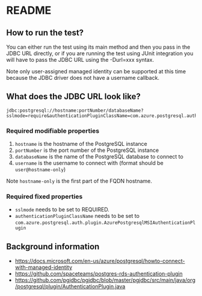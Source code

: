 # README

## How to run the test?

You can either run the test using its main method and then you pass in the JDBC 
URL directly, or if you are running the test using JUnit integration you will 
have to pass the JDBC URL using the -Durl=xxx syntax.

Note only user-assigned managed identity can be supported at this time because
the JDBC driver does not have a username callback.

## What does the JDBC URL look like?

```
jdbc:postgresql://hostname:portNumber/databaseName?sslmode=require&authenticationPluginClassName=com.azure.postgresql.auth.plugin.AzurePostgresMSIAuthenticationPlugin&user=username
```

### Required modifiable properties

1. `hostname` is the hostname of the PostgreSQL instance
2. `portNumber` is the port number of the PostgreSQL instance
3. `databaseName` is the name of the PostgreSQL database to connect to
4. `username` is the username to connect with (format should be `user@hostname-only`)

Note `hostname-only` is the first part of the FQDN hostname.

### Required fixed properties

* `sslmode` needs to be set to REQUIRED.
* `authenticationPluginClassName` needs to be set to `com.azure.postgresql.auth.plugin.AzurePostgresqlMSIAuthenticationPlugin`

## Background information

* https://docs.microsoft.com/en-us/azure/postgresql/howto-connect-with-managed-identity
* https://github.com/spaceteams/postgres-rds-authentication-plugin
* https://github.com/pgjdbc/pgjdbc/blob/master/pgjdbc/src/main/java/org/postgresql/plugin/AuthenticationPlugin.java

